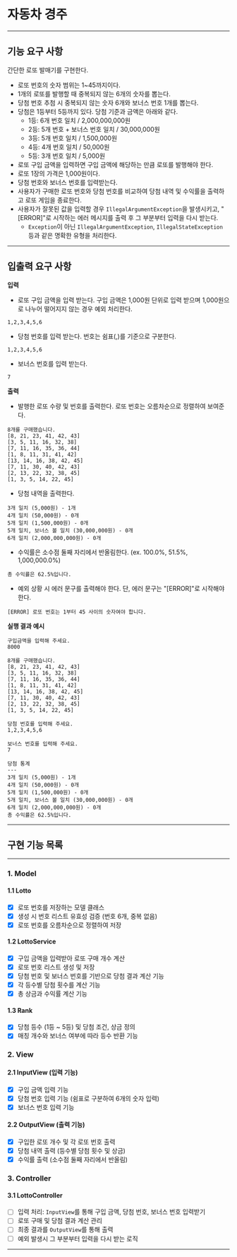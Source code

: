 # 자동차 경주

---
## 기능 요구 사항

간단한 로또 발매기를 구현한다.

- 로또 번호의 숫자 범위는 1~45까지이다.
- 1개의 로또를 발행할 때 중복되지 않는 6개의 숫자를 뽑는다.
- 당첨 번호 추첨 시 중복되지 않는 숫자 6개와 보너스 번호 1개를 뽑는다.
- 당첨은 1등부터 5등까지 있다. 당첨 기준과 금액은 아래와 같다.
    - 1등: 6개 번호 일치 / 2,000,000,000원
    - 2등: 5개 번호 + 보너스 번호 일치 / 30,000,000원
    - 3등: 5개 번호 일치 / 1,500,000원
    - 4등: 4개 번호 일치 / 50,000원
    - 5등: 3개 번호 일치 / 5,000원
- 로또 구입 금액을 입력하면 구입 금액에 해당하는 만큼 로또를 발행해야 한다.
- 로또 1장의 가격은 1,000원이다.
- 당첨 번호와 보너스 번호를 입력받는다.
- 사용자가 구매한 로또 번호와 당첨 번호를 비교하여 당첨 내역 및 수익률을 출력하고 로또 게임을 종료한다.
- 사용자가 잘못된 값을 입력할 경우 `IllegalArgumentException`을 발생시키고, "[ERROR]"로 시작하는 에러 메시지를 출력 후 그 부분부터 입력을 다시 받는다.
    - `Exception`이 아닌 `IllegalArgumentException`, `IllegalStateException` 등과 같은 명확한 유형을 처리한다.

---
## 입출력 요구 사항

**입력**
- 로또 구입 금액을 입력 받는다. 구입 금액은 1,000원 단위로 입력 받으며 1,000원으로 나누어 떨어지지 않는 경우 예외 처리한다.
```
1,2,3,4,5,6
```
- 당첨 번호를 입력 받는다. 번호는 쉼표(,)를 기준으로 구분한다.
```
1,2,3,4,5,6
```
- 보너스 번호를 입력 받는다.
```
7
```

**출력**
- 발행한 로또 수량 및 번호를 출력한다. 로또 번호는 오름차순으로 정렬하여 보여준다.
```
8개를 구매했습니다.
[8, 21, 23, 41, 42, 43]
[3, 5, 11, 16, 32, 38]
[7, 11, 16, 35, 36, 44]
[1, 8, 11, 31, 41, 42]
[13, 14, 16, 38, 42, 45]
[7, 11, 30, 40, 42, 43]
[2, 13, 22, 32, 38, 45]
[1, 3, 5, 14, 22, 45]
```
- 당첨 내역을 출력한다.
```
3개 일치 (5,000원) - 1개
4개 일치 (50,000원) - 0개
5개 일치 (1,500,000원) - 0개
5개 일치, 보너스 볼 일치 (30,000,000원) - 0개
6개 일치 (2,000,000,000원) - 0개
```
- 수익률은 소수점 둘째 자리에서 반올림한다. (ex. 100.0%, 51.5%, 1,000,000.0%)
```
총 수익률은 62.5%입니다.
```
- 예외 상황 시 에러 문구를 출력해야 한다. 단, 에러 문구는 "[ERROR]"로 시작해야 한다.
```
[ERROR] 로또 번호는 1부터 45 사이의 숫자여야 합니다.
```

**실행 결과 예시**
```
구입금액을 입력해 주세요.
8000

8개를 구매했습니다.
[8, 21, 23, 41, 42, 43] 
[3, 5, 11, 16, 32, 38] 
[7, 11, 16, 35, 36, 44] 
[1, 8, 11, 31, 41, 42] 
[13, 14, 16, 38, 42, 45] 
[7, 11, 30, 40, 42, 43] 
[2, 13, 22, 32, 38, 45] 
[1, 3, 5, 14, 22, 45]

당첨 번호를 입력해 주세요.
1,2,3,4,5,6

보너스 번호를 입력해 주세요.
7

당첨 통계
---
3개 일치 (5,000원) - 1개
4개 일치 (50,000원) - 0개
5개 일치 (1,500,000원) - 0개
5개 일치, 보너스 볼 일치 (30,000,000원) - 0개
6개 일치 (2,000,000,000원) - 0개
총 수익률은 62.5%입니다.
```

---
## 구현 기능 목록
---

### 1. Model

#### 1.1 Lotto
- [x] 로또 번호를 저장하는 모델 클래스
- [x] 생성 시 번호 리스트 유효성 검증 (번호 6개, 중복 없음)
- [x] 로또 번호를 오름차순으로 정렬하여 저장

#### 1.2 LottoService
- [x] 구입 금액을 입력받아 로또 구매 개수 계산
- [x] 로또 번호 리스트 생성 및 저장
- [x] 당첨 번호 및 보너스 번호를 기반으로 당첨 결과 계산 기능
- [x] 각 등수별 당첨 횟수를 계산 기능
- [x] 총 상금과 수익률 계산 기능

#### 1.3 Rank
- [x] 당첨 등수 (1등 ~ 5등) 및 당첨 조건, 상금 정의
- [x] 매칭 개수와 보너스 여부에 따라 등수 반환 기능

### 2. View

#### 2.1 InputView (입력 기능)
- [x] 구입 금액 입력 기능
- [x] 당첨 번호 입력 기능 (쉼표로 구분하여 6개의 숫자 입력)
- [x] 보너스 번호 입력 기능

#### 2.2 OutputView (출력 기능)
- [x] 구입한 로또 개수 및 각 로또 번호 출력
- [x] 당첨 내역 출력 (등수별 당첨 횟수 및 상금)
- [x] 수익률 출력 (소수점 둘째 자리에서 반올림)

### 3. Controller

#### 3.1 LottoController
- [ ] 입력 처리: `InputView`를 통해 구입 금액, 당첨 번호, 보너스 번호 입력받기
- [ ] 로또 구매 및 당첨 결과 계산 관리
- [ ] 최종 결과를 `OutputView`를 통해 출력
- [ ] 예외 발생시 그 부분부터 입력을 다시 받는 로직
---